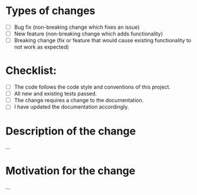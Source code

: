 # Types of changes

<!-- Please put an `x` (e.g. [x]) in all the boxes that apply: -->

- [ ] Bug fix (non-breaking change which fixes an issue)
- [ ] New feature (non-breaking change which adds functionality)
- [ ] Breaking change (fix or feature that would cause existing functionality to not work as expected)

# Checklist:

<!-- Please put an `x` (e.g. [x]) in all the boxes that apply: -->

- [ ] The code follows the code style and conventions of this project.
- [ ] All new and existing tests passed.
- [ ] The change requires a change to the documentation.
- [ ] I have updated the documentation accordingly.

# Description of the change

<!-- Please provide enough information so others can review your pull request -->

...

# Motivation for the change

<!-- Please explain the motivation for making this change -->

...
